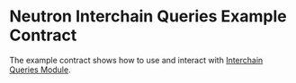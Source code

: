 # Neutron Interchain Queries Example Contract

The example contract shows how to use and interact with [Interchain Queries Module](https://docs.neutron.org/neutron/interchain-queries/overview).
